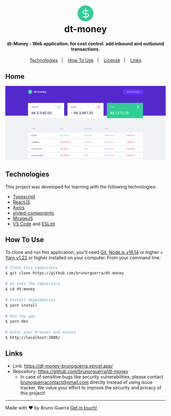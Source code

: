 <h1 align="center">
    <img alt="dt-money" src="./public/favicon.png" width="50px"/>
    <br>
    dt-money
</h1>

<h4 align="center">
  dt-Money - Web application. for cost control. add inbound and outbound transactions.
</h4>

<p align="center">
  <a href="#technologies">Technologies</a>&nbsp;&nbsp;&nbsp;|&nbsp;&nbsp;&nbsp;
  <a href="#information_source-how-to-use">How To Use</a>&nbsp;&nbsp;&nbsp;|&nbsp;&nbsp;&nbsp;
  <a href="">License</a>&nbsp;&nbsp;&nbsp;|&nbsp;&nbsp;&nbsp;
  <a href="#links">Links</a>
</p>

## Home

<p align="center">
  <img alt="Demo" src="./printscreen/application.png">
</p>


## Technologies

This project was developed for learning with the following technologies:

-   [Typescript](https://www.typescriptlang.org/)
-   [ReactJS](https://reactjs.org/)
-   [Axios](https://github.com/axios/axios)
-   [styled-components](https://www.styled-components.com/)
-   [MirageJS](https://miragejs.com/)
-   [VS Code][vc] and [ESLint][vceslint]

## How To Use

To clone and run this application, you'll need [Git](https://git-scm.com), [Node.js v16.14][nodejs] or higher + [Yarn v1.22][yarn] or higher installed on your computer. From your command line:

```bash
# Clone this repository
$ git clone https://github.com/brunorguerra/dt-money

# Go into the repository
$ cd dt-money

# Install dependencies
$ yarn install

# Run the app
$ yarn dev

# enter your browser and access
$ http://localhost:3000/
```

## Links

-   Link: https://dt-money-brunoguerra.vercel.app/
-   Repository: https://github.com/brunorguerra/dt-money
    -   In case of sensitive bugs like security vulnerabilities, please contact
        brunoguerracontact@gmail.com directly instead of using issue tracker. We value your effort
        to improve the security and privacy of this project!

<!-- ## License

This project is under the MIT license. See the [LICENSE]() for more information. -->

---

Made with ♥ by Bruno Guerra [Get in touch!](https://www.linkedin.com/in/brunorguerra/)

[nodejs]: https://nodejs.org/
[yarn]: https://yarnpkg.com/
[vc]: https://code.visualstudio.com/
[vceslint]: https://marketplace.visualstudio.com/items?itemName=dbaeumer.vscode-eslint
